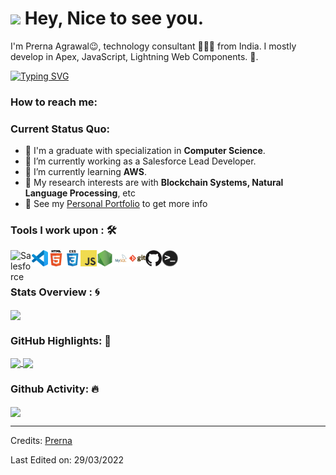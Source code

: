 <h1><img src="https://emojis.slackmojis.com/emojis/images/1531849430/4246/blob-sunglasses.gif?1531849430" width="30"/> Hey, Nice to see you.</h1>

I'm Prerna Agrawal😉, technology consultant 👨🏻‍💻 from India. I mostly develop in Apex, JavaScript, Lightning Web Components. 🐍.

[![Typing SVG](https://readme-typing-svg.herokuapp.com?vCenter=true&width=500&lines=Technology+Consultant+and+Salesforce+Developer;Integration+Developer+with+3%2B+Years+Experience;Passionate+about+AWS+And+Cloud+Technologies)](https://git.io/typing-svg)

### How to reach me: 
<a href="mailto: prernasalesforce@gmail.com"></a>

### Current Status Quo:

- 💼 I'm a graduate with specialization in <strong>Computer Science</strong>.
- 🔭 I’m currently working as a Salesforce Lead Developer.
- 🌱 I’m currently learning <strong>AWS</strong>.
- 🤔 My research interests are with <strong>Blockchain Systems, Natural Language Processing</strong>, etc
- 👀 See my [Personal Portfolio](https://app.animaker.com/video/JJLU5HETHQ49DP9P) to get more info

### Tools I work upon : 🛠

<img align="left" alt="Salesforce" width="34px" src="https://tootris.com/edu/wp-content/uploads/2020/10/SalesForce-Logo-TOOTRIS.png" />
<img align="left" alt="Visual Studio Code" width="26px" src="https://raw.githubusercontent.com/github/explore/80688e429a7d4ef2fca1e82350fe8e3517d3494d/topics/visual-studio-code/visual-studio-code.png" />
<img align="left" alt="HTML5" width="26px" src="https://raw.githubusercontent.com/github/explore/80688e429a7d4ef2fca1e82350fe8e3517d3494d/topics/html/html.png" />
<img align="left" alt="CSS3" width="26px" src="https://raw.githubusercontent.com/github/explore/80688e429a7d4ef2fca1e82350fe8e3517d3494d/topics/css/css.png" />
<img align="left" alt="JavaScript" width="26px" src="https://raw.githubusercontent.com/github/explore/80688e429a7d4ef2fca1e82350fe8e3517d3494d/topics/javascript/javascript.png" />
<img align="left" alt="Node.js" width="26px" src="https://raw.githubusercontent.com/github/explore/80688e429a7d4ef2fca1e82350fe8e3517d3494d/topics/nodejs/nodejs.png" />
<img align="left" alt="MySQL" width="26px" src="https://raw.githubusercontent.com/github/explore/80688e429a7d4ef2fca1e82350fe8e3517d3494d/topics/mysql/mysql.png" />
<img align="left" alt="Git" width="26px" src="https://raw.githubusercontent.com/github/explore/80688e429a7d4ef2fca1e82350fe8e3517d3494d/topics/git/git.png" />
<img align="left" alt="GitHub" width="26px" src="https://raw.githubusercontent.com/github/explore/78df643247d429f6cc873026c0622819ad797942/topics/github/github.png" />
<img align="left" alt="Terminal" width="26px" src="https://raw.githubusercontent.com/github/explore/80688e429a7d4ef2fca1e82350fe8e3517d3494d/topics/terminal/terminal.png" />
<br/>
<br/>

### Stats Overview : :cyclone:
<img align="center" src="https://github-readme-stats.vercel.app/api?username=prerna0513&show_icons=true&count_private=true&hide=stars&include_all_commits=false&theme=material-palenight" />



### GitHub Highlights: :blossom:
<a href="">
  <img align="center" src="https://github-readme-stats.vercel.app/api/top-langs/?username=prerna0513&langs_count=8&layout=compact&theme=material-palenight&hide=html,Tcl" />
</a>
<a href="">
  <img align="center" src="http://github-readme-streak-stats.herokuapp.com?user=prerna0513&theme=material-palenight"/>
</a>

### Github Activity: 🔥 
<img align="center" src="https://activity-graph.herokuapp.com/graph?username=prerna0513&theme=dracula&color=B994E6&bg_color=2B2D3D" />


-----
Credits: [Prerna](https://github.com/prerna0513/)

Last Edited on: 29/03/2022